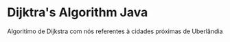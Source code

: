 # Dijktra's Algorithm Java  
Algoritimo de Dijkstra com nós referentes à cidades próximas de Uberlândia
